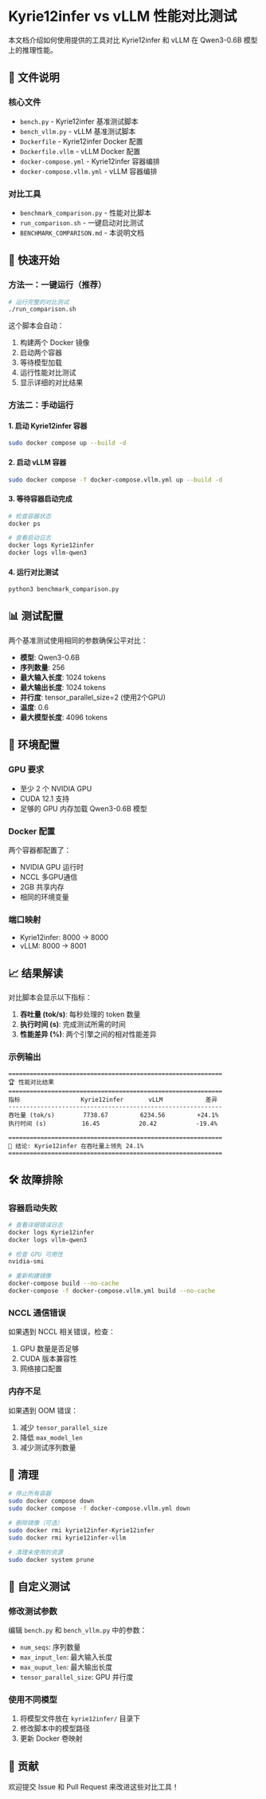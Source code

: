 # Kyrie12infer vs vLLM 性能对比测试

本文档介绍如何使用提供的工具对比 Kyrie12infer 和 vLLM 在 Qwen3-0.6B 模型上的推理性能。

## 📁 文件说明

### 核心文件
- `bench.py` - Kyrie12infer 基准测试脚本
- `bench_vllm.py` - vLLM 基准测试脚本
- `Dockerfile` - Kyrie12infer Docker 配置
- `Dockerfile.vllm` - vLLM Docker 配置
- `docker-compose.yml` - Kyrie12infer 容器编排
- `docker-compose.vllm.yml` - vLLM 容器编排

### 对比工具
- `benchmark_comparison.py` - 性能对比脚本
- `run_comparison.sh` - 一键启动对比测试
- `BENCHMARK_COMPARISON.md` - 本说明文档

## 🚀 快速开始

### 方法一：一键运行（推荐）

```bash
# 运行完整的对比测试
./run_comparison.sh
```

这个脚本会自动：
1. 构建两个 Docker 镜像
2. 启动两个容器
3. 等待模型加载
4. 运行性能对比测试
5. 显示详细的对比结果

### 方法二：手动运行

#### 1. 启动 Kyrie12infer 容器
```bash
sudo docker compose up --build -d
```

#### 2. 启动 vLLM 容器
```bash
sudo docker compose -f docker-compose.vllm.yml up --build -d
```

#### 3. 等待容器启动完成
```bash
# 检查容器状态
docker ps

# 查看启动日志
docker logs Kyrie12infer
docker logs vllm-qwen3
```

#### 4. 运行对比测试
```bash
python3 benchmark_comparison.py
```

## 📊 测试配置

两个基准测试使用相同的参数确保公平对比：

- **模型**: Qwen3-0.6B
- **序列数量**: 256
- **最大输入长度**: 1024 tokens
- **最大输出长度**: 1024 tokens
- **并行度**: tensor_parallel_size=2 (使用2个GPU)
- **温度**: 0.6
- **最大模型长度**: 4096 tokens

## 🔧 环境配置

### GPU 要求
- 至少 2 个 NVIDIA GPU
- CUDA 12.1 支持
- 足够的 GPU 内存加载 Qwen3-0.6B 模型

### Docker 配置
两个容器都配置了：
- NVIDIA GPU 运行时
- NCCL 多GPU通信
- 2GB 共享内存
- 相同的环境变量

### 端口映射
- Kyrie12infer: 8000 → 8000
- vLLM: 8000 → 8001

## 📈 结果解读

对比脚本会显示以下指标：

1. **吞吐量 (tok/s)**: 每秒处理的 token 数量
2. **执行时间 (s)**: 完成测试所需的时间
3. **性能差异 (%)**: 两个引擎之间的相对性能差异

### 示例输出
```
============================================================
🏆 性能对比结果
============================================================
指标                 Kyrie12infer       vLLM            差异           
------------------------------------------------------------
吞吐量 (tok/s)        7738.67         6234.56         +24.1%
执行时间 (s)          16.45           20.42           -19.4%

============================================================
🎯 结论: Kyrie12infer 在吞吐量上领先 24.1%
============================================================
```

## 🛠️ 故障排除

### 容器启动失败
```bash
# 查看详细错误日志
docker logs Kyrie12infer
docker logs vllm-qwen3

# 检查 GPU 可用性
nvidia-smi

# 重新构建镜像
docker-compose build --no-cache
docker-compose -f docker-compose.vllm.yml build --no-cache
```

### NCCL 通信错误
如果遇到 NCCL 相关错误，检查：
1. GPU 数量是否足够
2. CUDA 版本兼容性
3. 网络接口配置

### 内存不足
如果遇到 OOM 错误：
1. 减少 `tensor_parallel_size`
2. 降低 `max_model_len`
3. 减少测试序列数量

## 🧹 清理

```bash
# 停止所有容器
sudo docker compose down
sudo docker compose -f docker-compose.vllm.yml down

# 删除镜像（可选）
sudo docker rmi kyrie12infer-Kyrie12infer
sudo docker rmi kyrie12infer-vllm

# 清理未使用的资源
sudo docker system prune
```

## 📝 自定义测试

### 修改测试参数
编辑 `bench.py` 和 `bench_vllm.py` 中的参数：
- `num_seqs`: 序列数量
- `max_input_len`: 最大输入长度
- `max_ouput_len`: 最大输出长度
- `tensor_parallel_size`: GPU 并行度

### 使用不同模型
1. 将模型文件放在 `kyrie12infer/` 目录下
2. 修改脚本中的模型路径
3. 更新 Docker 卷映射

## 🤝 贡献

欢迎提交 Issue 和 Pull Request 来改进这些对比工具！